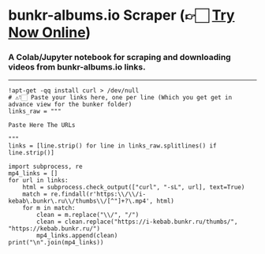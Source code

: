 # bunkr-albums.io Scraper (👉🏻 [Try Now Online](https://colab.research.google.com/github/profinderbro/bunker/blob/main/bunker.ipynb))

### A Colab/Jupyter notebook for scraping and downloading videos from **bunkr-albums.io** links.  
---
```
!apt-get -qq install curl > /dev/null
# ⚠️👇🏻 Paste your links here, one per line (Which you get get in advance view for the bunker folder)
links_raw = """

Paste Here The URLs

"""
links = [line.strip() for line in links_raw.splitlines() if line.strip()]

import subprocess, re
mp4_links = []
for url in links:
    html = subprocess.check_output(["curl", "-sL", url], text=True)
    match = re.findall(r'https:\\/\\/i-kebab\.bunkr\.ru\\/thumbs\\/[^"]+?\.mp4', html)
    for m in match:
        clean = m.replace("\\/", "/")
        clean = clean.replace("https://i-kebab.bunkr.ru/thumbs/", "https://kebab.bunkr.ru/")
        mp4_links.append(clean)
print("\n".join(mp4_links))
```

